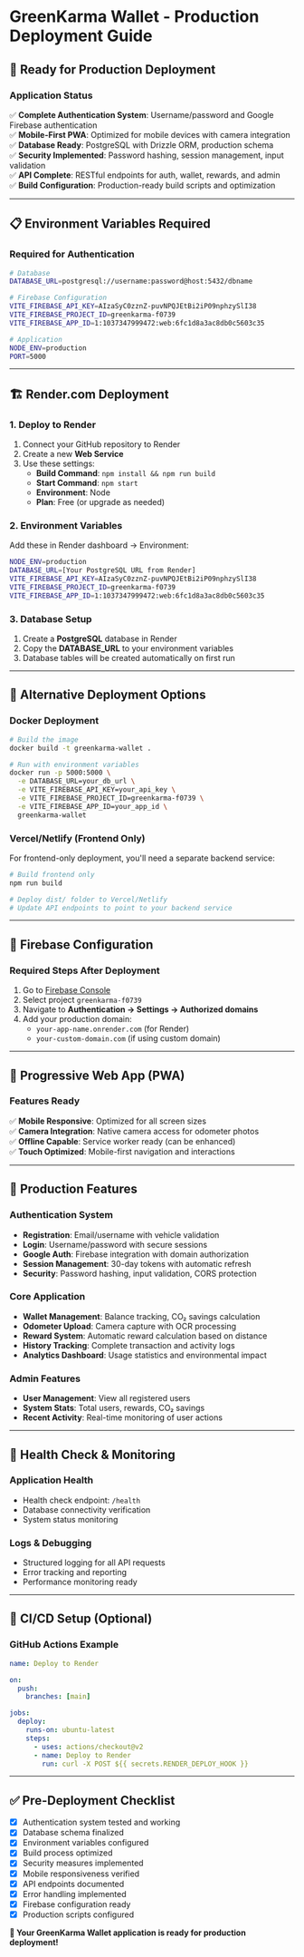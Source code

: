 # GreenKarma Wallet - Production Deployment Guide

## 🚀 Ready for Production Deployment

### **Application Status**
✅ **Complete Authentication System**: Username/password and Google Firebase authentication  
✅ **Mobile-First PWA**: Optimized for mobile devices with camera integration  
✅ **Database Ready**: PostgreSQL with Drizzle ORM, production schema  
✅ **Security Implemented**: Password hashing, session management, input validation  
✅ **API Complete**: RESTful endpoints for auth, wallet, rewards, and admin  
✅ **Build Configuration**: Production-ready build scripts and optimization  

---

## 📋 Environment Variables Required

### **Required for Authentication**
```bash
# Database
DATABASE_URL=postgresql://username:password@host:5432/dbname

# Firebase Configuration  
VITE_FIREBASE_API_KEY=AIzaSyC0zznZ-puvNPQJEtBi2iP09nphzySlI38
VITE_FIREBASE_PROJECT_ID=greenkarma-f0739
VITE_FIREBASE_APP_ID=1:1037347999472:web:6fc1d8a3ac8db0c5603c35

# Application
NODE_ENV=production
PORT=5000
```

---

## 🏗️ Render.com Deployment

### **1. Deploy to Render**
1. Connect your GitHub repository to Render
2. Create a new **Web Service**
3. Use these settings:
   - **Build Command**: `npm install && npm run build`
   - **Start Command**: `npm start`
   - **Environment**: Node
   - **Plan**: Free (or upgrade as needed)

### **2. Environment Variables**
Add these in Render dashboard → Environment:
```bash
NODE_ENV=production
DATABASE_URL=[Your PostgreSQL URL from Render]
VITE_FIREBASE_API_KEY=AIzaSyC0zznZ-puvNPQJEtBi2iP09nphzySlI38
VITE_FIREBASE_PROJECT_ID=greenkarma-f0739
VITE_FIREBASE_APP_ID=1:1037347999472:web:6fc1d8a3ac8db0c5603c35
```

### **3. Database Setup**
1. Create a **PostgreSQL** database in Render
2. Copy the **DATABASE_URL** to your environment variables
3. Database tables will be created automatically on first run

---

## 🔧 Alternative Deployment Options

### **Docker Deployment**
```bash
# Build the image
docker build -t greenkarma-wallet .

# Run with environment variables
docker run -p 5000:5000 \
  -e DATABASE_URL=your_db_url \
  -e VITE_FIREBASE_API_KEY=your_api_key \
  -e VITE_FIREBASE_PROJECT_ID=greenkarma-f0739 \
  -e VITE_FIREBASE_APP_ID=your_app_id \
  greenkarma-wallet
```

### **Vercel/Netlify (Frontend Only)**
For frontend-only deployment, you'll need a separate backend service:
```bash
# Build frontend only
npm run build

# Deploy dist/ folder to Vercel/Netlify
# Update API endpoints to point to your backend service
```

---

## 🔐 Firebase Configuration

### **Required Steps After Deployment**
1. Go to [Firebase Console](https://console.firebase.google.com/)
2. Select project `greenkarma-f0739`
3. Navigate to **Authentication → Settings → Authorized domains**
4. Add your production domain:
   - `your-app-name.onrender.com` (for Render)
   - `your-custom-domain.com` (if using custom domain)

---

## 📱 Progressive Web App (PWA)

### **Features Ready**
✅ **Mobile Responsive**: Optimized for all screen sizes  
✅ **Camera Integration**: Native camera access for odometer photos  
✅ **Offline Capable**: Service worker ready (can be enhanced)  
✅ **Touch Optimized**: Mobile-first navigation and interactions  

---

## 🎯 Production Features

### **Authentication System**
- **Registration**: Email/username with vehicle validation
- **Login**: Username/password with secure sessions
- **Google Auth**: Firebase integration with domain authorization
- **Session Management**: 30-day tokens with automatic refresh
- **Security**: Password hashing, input validation, CORS protection

### **Core Application**
- **Wallet Management**: Balance tracking, CO₂ savings calculation
- **Odometer Upload**: Camera capture with OCR processing
- **Reward System**: Automatic reward calculation based on distance
- **History Tracking**: Complete transaction and activity logs
- **Analytics Dashboard**: Usage statistics and environmental impact

### **Admin Features**
- **User Management**: View all registered users
- **System Stats**: Total users, rewards, CO₂ savings
- **Recent Activity**: Real-time monitoring of user actions

---

## 🚦 Health Check & Monitoring

### **Application Health**
- Health check endpoint: `/health`
- Database connectivity verification
- System status monitoring

### **Logs & Debugging**
- Structured logging for all API requests
- Error tracking and reporting
- Performance monitoring ready

---

## 🔄 CI/CD Setup (Optional)

### **GitHub Actions Example**
```yaml
name: Deploy to Render

on:
  push:
    branches: [main]

jobs:
  deploy:
    runs-on: ubuntu-latest
    steps:
      - uses: actions/checkout@v2
      - name: Deploy to Render
        run: curl -X POST ${{ secrets.RENDER_DEPLOY_HOOK }}
```

---

## ✅ Pre-Deployment Checklist

- [x] Authentication system tested and working
- [x] Database schema finalized
- [x] Environment variables configured
- [x] Build process optimized
- [x] Security measures implemented
- [x] Mobile responsiveness verified
- [x] API endpoints documented
- [x] Error handling implemented
- [x] Firebase configuration ready
- [x] Production scripts configured

**🎉 Your GreenKarma Wallet application is ready for production deployment!**